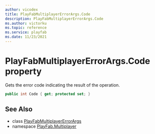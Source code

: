 ```yaml
---
author: vicodex
title: PlayFabMultiplayerErrorArgs.Code
description: PlayFabMultiplayerErrorArgs.Code
ms.author: victorku
ms.topic: reference
ms.service: playfab
ms.date: 11/23/2021
---
```


# PlayFabMultiplayerErrorArgs.Code property

Gets the error code indicating the result of the operation.

```csharp
public int Code { get; protected set; }
```

## See Also

* class [PlayFabMultiplayerErrorArgs](../PlayFabMultiplayerErrorArgs.md)
* namespace [PlayFab.Multiplayer](../../PlayFabMultiplayerSDK.md)

